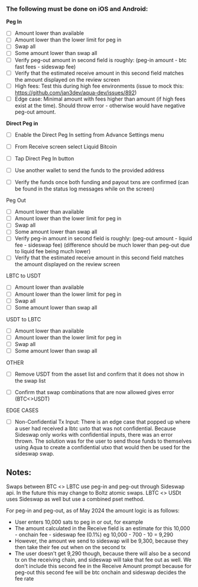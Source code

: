 ### The following must be done on iOS and Android:

**Peg In**
- [ ] Amount lower than available
- [ ] Amount lower than the lower limit for peg in
- [ ] Swap all
- [ ] Some amount lower than swap all
- [ ] Verify peg-out amount in second field is roughly: (peg-in amount - btc fast fees - sideswap fee)
- [ ] Verify that the estimated receive amount in this second field matches the amount displayed on the review screen
- [ ] High fees: Test this during high fee environments (issue to mock this: https://github.com/jan3dev/aqua-dev/issues/892)
- [ ] Edge case: Minimal amount with fees higher than amount (if high fees exist at the time). Should throw error - otherwise would have negative peg-out amount.
      
**Direct Peg in**
- [ ]  Enable the Direct Peg In setting from Advance Settings menu
- [ ]  From Receive screen select Liquid Bitcoin
- [ ]  Tap Direct Peg In button
- [ ]  Use another wallet to send the funds to the provided address
- [ ]  Verify the funds once both funding and payout txns are confirmed (can be found in the status log messages while on the screen)


Peg Out
- [ ] Amount lower than available
- [ ] Amount lower than the lower limit for peg in
- [ ] Swap all
- [ ] Some amount lower than swap all
- [ ] Verify peg-in amount in second field is roughly: (peg-out amount - liquid fee - sideswap fee) 
  (difference should be much lower than peg-out due to liquid fee being much lower)
- [ ] Verify that the estimated receive amount in this second field matches the amount displayed on the review screen

LBTC to USDT
- [ ] Amount lower than available
- [ ] Amount lower than the lower limit for peg in
- [ ] Swap all
- [ ] Some amount lower than swap all

USDT to LBTC
- [ ] Amount lower than available
- [ ] Amount lower than the lower limit for peg in
- [ ] Swap all
- [ ] Some amount lower than swap all

OTHER
- [ ] Remove USDT from the asset list and confirm that it does not show in the swap list

- [ ] Confirm that swap combinations that are now allowed gives error (BTC<>USDT)

EDGE CASES

- [ ] Non-Confidential Tx Input: There is an edge case that popped up where a user had received a lbtc uxto that was not confidential. Because Sideswap only works with confidential inputs, there was an error thrown. The solution was for the user to send those funds to themselves using Aqua to create a confidential utxo that would then be used for the sideswap swap.

## Notes:
Swaps between BTC <> LBTC use peg-in and peg-out through Sideswap api. In the future this may change to Boltz atomic swaps.
LBTC <> USDt uses Sideswap as well but use a combined pset method.

For peg-in and peg-out, as of May 2024 the amount logic is as follows:
- User enters 10,000 sats to peg in or out, for example
- The amount calculated in the Receive field is an estimate for this 10,000 - onchain fee - sideswap fee (0.1%)
  eg 10,000 - 700 - 10 = 9,290
- However, the amount we send to sideswap will be 9,300, because they then take their fee out when on the second tx
- The user doesn't get 9,290 though, because there will also be a second tx on the receiving chain, and sideswap will take that fee out as well. We don't include this second fee in the Receive Amount prompt because for peg-out this second fee will be btc onchain and sideswap decides the fee rate

